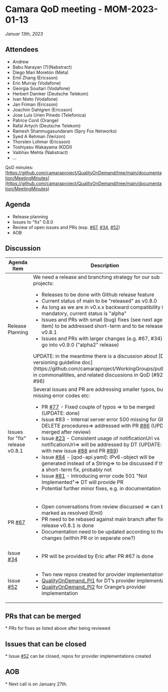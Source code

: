 # Camara QoD meeting - MOM-2023-01-13

*Januar 13th, 2023*

## Attendees

* Andrew
* Babu Narayan (?)(Nabstract)
* Diego Marí Moretón (Meta)
* Emil Zhang (Ericsson)
* Eric Murray (Vodafone)
* Georgia Souitari (Vodafone)
* Herbert Damker (Deutsche Telekom)
* Ivan Nieto (Vodafone)
* Jan Friman (Ericsson)
* Joachim Dahlgren (Ericsson)
* Jose Luis Urien Pinedo (Telefonica)
* Patrice Conil (Orange)
* Rafal Artych (Deutsche Telekom)
* Ramesh Shanmugasundaram (Spry Fox Networks)
* Syed A Rehman (Verizon)
* Thorsten Lohmar (Ericsson)
* Toshiyasu Wakayama (KDDI)
* Vaibhav Mehta (Nabstract)
* ...

QoD minutes: [https://github.com/camaraproject/QualityOnDemand/tree/main/documentation/MeetingMinutes](https://github.com/camaraproject/QualityOnDemand/tree/main/documentation/MeetingMinutes)

## Agenda

* Release planning
* Issues to "fix" 0.8.0
* Review of open issues and PRs (esp. [#67](https://github.com/camaraproject/QualityOnDemand/pull/67), [#34](https://github.com/camaraproject/QualityOnDemand/issues/34), [#52](https://github.com/camaraproject/QualityOnDemand/issues/52))
* AOB

## Discussion

| Agenda Item | Description |
| ----------- | ----------- |
| Release Planning | We need a release and branching strategy for our sub projects:<ul><li>Releases to be done with Github release feature</li><li>Current status of main to be "released" as v0.8.0</li><li>As long as we are in v0.x.x backward compatibility is not mandatory, current status is "alpha"</li><li>Issues and PRs with small (bug) fixes (see next agenda item) to be addressed short-term and to be released as v0.8.1</li><li>Issues and PRs with larger changes (e.g. #67, #34) will go into v0.9.0 ("alpha2" release)</li></ul>UPDATE: in the meantime there is a discussion about \[Draft versioning guideline doc\]\(https://github\.com/camaraproject/WorkingGroups/pull/123\) in commonalitites\, and related discussions in QoD \(\#92\, \#96\) |
| Issues for "fix" release v0.8.1 | Several issues and PR are addressing smaller typos, bugs, missing error codes etc:<ul><li>PR [#77](https://github.com/camaraproject/QualityOnDemand/pull/77) \- Fixed couple of typos =\> to be merged \(UPDATE: done\)</li><li>Issue #83 - Internal server error 500 missing for GET & DELETE procedures=> addressed with PR [#86](https://github.com/camaraproject/QualityOnDemand/pull/86) (UPDATE: merged after review)</li><li>Issue [#23](https://github.com/camaraproject/QualityOnDemand/issues/23) \- Consistent usage of notificationUri vs notificationUrl=\> will be addressed by DT \(UPDATE: done with new issue [#88](https://github.com/camaraproject/QualityOnDemand/issues/88) and PR [#89](https://github.com/camaraproject/QualityOnDemand/pull/89))</li><li>Issue [#84](https://github.com/camaraproject/QualityOnDemand/issues/84) \- \[qod\-api\.yaml\]: IPv6\-object will be generated instead of a String=\> to be discussed if this is a short\-term fix\, probably not</li><li>Issue [#81](https://github.com/camaraproject/QualityOnDemand/issues/81) \- Introducing error code 501 "Not Implemented"=\> DT will provide PR</li><li>Potential further minor fixes, e.g. in documentation</li></ul> |
| PR [#67](https://github.com/camaraproject/QualityOnDemand/pull/67) | <ul><li>Open conversations from review discussed => can be marked as resolved (Emil)</li><li>PR need to be rebased against main branch after fix release v0.8.1 is done</li><li>Documentation need to be updated according to the changes (within PR or in separate one?)</li></ul> |
| Issue [#34](https://github.com/camaraproject/QualityOnDemand/issues/34) | <ul><li>PR will be provided by Eric after PR #67 is done</li></ul> |
| Issue [#52](https://github.com/camaraproject/QualityOnDemand/issues/52) | <ul><li>Two new repos created for provider implementation (PI)</li><li>[QualityOnDemand_PI1](https://github.com/camaraproject/QualityOnDemand_PI1) for DT’s provider implementation</li><li>[QualityOnDemand_PI2](https://github.com/camaraproject/QualityOnDemand_PI2) for Orange’s provider implementation</li></ul> |

## PRs that can be merged

\* PRs for fixes as listed above after being reviewed

## Issues that can be closed

\* Issue [#52](https://github.com/camaraproject/QualityOnDemand/issues/52) can be closed, repos for provider implementations created

## AOB

\* Next call is on January 27th.